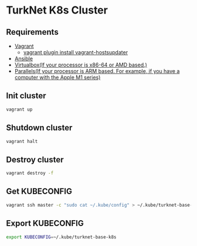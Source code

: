# TurkNet K8s Cluster

## Requirements

* [Vagrant](https://www.vagrantup.com/downloads)
    * [vagrant plugin install vagrant-hostsupdater](https://github.com/agiledivider/vagrant-hostsupdater)
* [Ansible](https://docs.ansible.com/ansible/latest/installation_guide/intro_installation.html)
* [Virtualbox(If your processor is x86-64 or AMD based.)](https://www.virtualbox.org/wiki/Downloads)
* [Parallels(If your processor is ARM based. For example, if you have a computer with the Apple M1 series)](https://www.parallels.com/eu/products/desktop/trial/)


## Init cluster
```bash
vagrant up
```

## Shutdown cluster
```bash
vagrant halt
```

## Destroy cluster
```bash
vagrant destroy -f
```

## Get KUBECONFIG
```bash
vagrant ssh master -c "sudo cat ~/.kube/config" > ~/.kube/turknet-base-k8s
```

## Export KUBECONFIG
```bash
export KUBECONFIG=~/.kube/turknet-base-k8s
```
